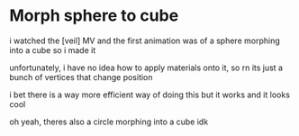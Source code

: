# Morph sphere to cube

i watched the [veil] MV and the first animation was of a sphere morphing into a cube so i made it

unfortunately, i have no idea how to apply materials onto it, so rn its just a bunch of vertices that change position

i bet there is a way more efficient way of doing this but it works and it looks cool

oh yeah, theres also a circle morphing into a cube idk

